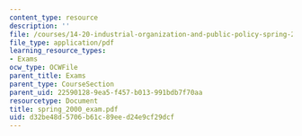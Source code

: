 ```yaml
---
content_type: resource
description: ''
file: /courses/14-20-industrial-organization-and-public-policy-spring-2003/d32be48d5706b61c89eed24e9cf29dcf_spring_2000_exam.pdf
file_type: application/pdf
learning_resource_types:
- Exams
ocw_type: OCWFile
parent_title: Exams
parent_type: CourseSection
parent_uid: 22590128-9ea5-f457-b013-991bdb7f70aa
resourcetype: Document
title: spring_2000_exam.pdf
uid: d32be48d-5706-b61c-89ee-d24e9cf29dcf
---
```


